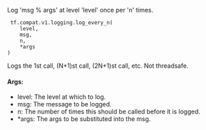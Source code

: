 Log 'msg % args' at level 'level' once per 'n' times.

```
 tf.compat.v1.logging.log_every_n(
    level,
    msg,
    n,
    *args
)
```
Logs the 1st call, (N+1)st call, (2N+1)st call, etc. Not threadsafe.
#### Args:
- level: The level at which to log.
- msg: The message to be logged.
- n: The number of times this should be called before it is logged.
- *args: The args to be substituted into the msg.
